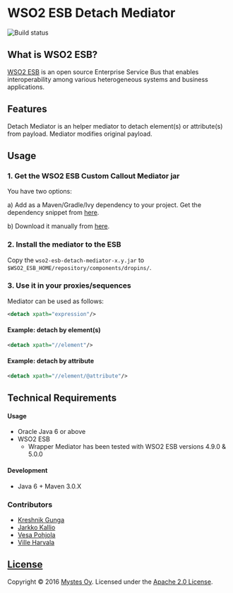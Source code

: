 # WSO2 ESB Detach Mediator
![Build status](https://circleci.com/gh/Mystes/wso2-esb-detach-mediator.svg?style=shield&circle-token=fe1efd36cdca29588882aec4bac12e8c6b1984a5)

## What is WSO2 ESB?
[WSO2 ESB](http://wso2.com/products/enterprise-service-bus/) is an open source Enterprise Service Bus that enables interoperability among various heterogeneous systems and business applications.

## Features
Detach Mediator is an helper mediator to detach element(s) or attribute(s) from payload. Mediator modifies original payload.

## Usage

### 1. Get the WSO2 ESB Custom Callout Mediator jar

You have two options:

a) Add as a Maven/Gradle/Ivy dependency to your project. Get the dependency snippet from [here](https://bintray.com/mystes/maven/wso2-esb-detach-mediator/view).

b) Download it manually from [here](https://github.com/Mystes/wso2-esb-detach-mediator/releases).

### 2. Install the mediator to the ESB
Copy the `wso2-esb-detach-mediator-x.y.jar` to `$WSO2_ESB_HOME/repository/components/dropins/`.

### 3. Use it in your proxies/sequences
Mediator can be used as follows:
```xml
<detach xpath="expression"/>
```

#### Example: detach by element(s)
```xml
<detach xpath="//element"/>
```

#### Example: detach by attribute
```xml
<detach xpath="//element/@attribute"/>
```

## Technical Requirements

#### Usage

* Oracle Java 6 or above
* WSO2 ESB
    * Wrapper Mediator has been tested with WSO2 ESB versions 4.9.0 & 5.0.0

#### Development

* Java 6 + Maven 3.0.X

### Contributors

- [Kreshnik Gunga](https://github.com/kgunga)
- [Jarkko Kallio](https://github.com/kallja)
- [Vesa Pohjola](https://github.com/vesapohjola)
- [Ville Harvala](https://github.com/vharvala)

## [License](LICENSE)

Copyright &copy; 2016 [Mystes Oy](http://www.mystes.fi). Licensed under the [Apache 2.0 License](LICENSE).
